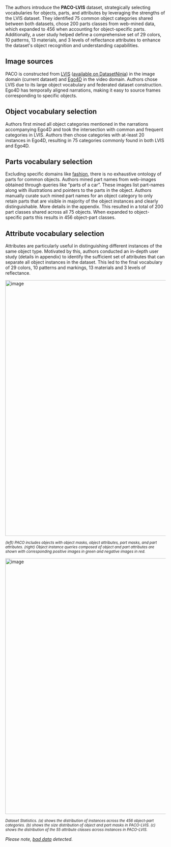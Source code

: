 The authors introduce the **PACO-LVIS** dataset, strategically selecting vocabularies for objects, parts, and attributes by leveraging the strengths of the LVIS dataset. They identified 75 common object categories shared between both datasets, chose 200 parts classes from web-mined data, which expanded to 456 when accounting for object-specific parts. Additionally, a user study helped define a comprehensive set of 29 colors, 10 patterns, 13 materials, and 3 levels of reflectance attributes to enhance the dataset's object recognition and understanding capabilities.


## Image sources

PACO is constructed from [LVIS](https://ieeexplore.ieee.org/document/8954457) ([available on DatasetNinja](https://datasetninja.com/lvis)) in the image domain (current dataset) and [Ego4D](https://arxiv.org/abs/2110.07058) in the video domain. Authors chose LVIS due to its large object vocabulary and federated dataset construction. Ego4D has temporally aligned narrations, making it easy to source frames corresponding to specific objects.

## Object vocabulary selection

Authors first mined all object categories mentioned in the narrations accompanying Ego4D and took the intersection with common and frequent categories in LVIS. Authors then chose categories with at-least 20 instances in Ego4D, resulting in 75 categories commonly found in both LVIS and Ego4D.

## Parts vocabulary selection

Excluding specific domains like [fashion](https://openaccess.thecvf.com/content_cvpr_2018/papers/Reddy_CarFusion_Combining_Point_CVPR_2018_paper.pdf), there is no exhaustive ontology of parts for common objects. Authors mined part names from web-images obtained through queries like “parts of a car”. These images list part-names along with illustrations and pointers to the parts in the object. Authors manually curate such mined part names for an object category to only retain parts that are visible in majority of the object instances and clearly distinguishable. More details in the appendix. This resulted in a total of 200 part classes shared across all 75 objects. When expanded to object-specific parts this results in 456 object-part classes.

## Attribute vocabulary selection

Attributes are particularly useful in distinguishing different instances of the same object type. Motivated by this, authors conducted an in-depth user study (details in appendix) to identify the sufficient set of attributes that can separate all object instances in the dataset. This led to the final vocabulary of 29 colors, 10 patterns and markings, 13 materials and 3 levels of reflectance.

<img src="https://i.ibb.co/BVc6X3h/Screenshot-2023-10-11-191835.png" alt="image" width="800">

<span style="font-size: smaller; font-style: italic;"> (left) PACO includes objects with object masks, object attributes, part masks, and part attributes. (right) Object instance queries composed of object and part attributes are shown with corresponding positive images in green and negative images in red.</span>

<img src="https://i.ibb.co/5KLNgyN/Screenshot-2023-10-11-191603.png" alt="image" width="800">

<span style="font-size: smaller; font-style: italic;"> Dataset Statistics. (a) shows the distribution of instances across the 456 object-part categories. (b) shows the size distribution of object and part masks in PACO-LVIS. \(c\) shows the distribution of the 55 attribute classes across instances in PACO-LVIS.
</span>

<i>Please note, [bad data](https://github.com/dataset-ninja/paco-lvis/blob/main/src/convert.py#L91) detected.</i>
